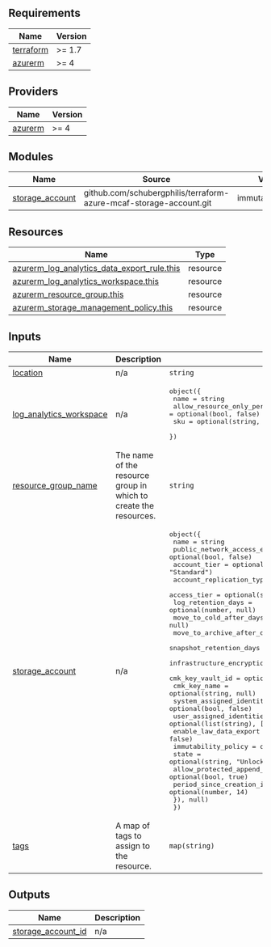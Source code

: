 <!-- BEGIN_TF_DOCS -->
## Requirements

| Name | Version |
|------|---------|
| <a name="requirement_terraform"></a> [terraform](#requirement\_terraform) | >= 1.7 |
| <a name="requirement_azurerm"></a> [azurerm](#requirement\_azurerm) | >= 4 |

## Providers

| Name | Version |
|------|---------|
| <a name="provider_azurerm"></a> [azurerm](#provider\_azurerm) | >= 4 |

## Modules

| Name | Source | Version |
|------|--------|---------|
| <a name="module_storage_account"></a> [storage\_account](#module\_storage\_account) | github.com/schubergphilis/terraform-azure-mcaf-storage-account.git | immutability_policy |

## Resources

| Name | Type |
|------|------|
| [azurerm_log_analytics_data_export_rule.this](https://registry.terraform.io/providers/hashicorp/azurerm/latest/docs/resources/log_analytics_data_export_rule) | resource |
| [azurerm_log_analytics_workspace.this](https://registry.terraform.io/providers/hashicorp/azurerm/latest/docs/resources/log_analytics_workspace) | resource |
| [azurerm_resource_group.this](https://registry.terraform.io/providers/hashicorp/azurerm/latest/docs/resources/resource_group) | resource |
| [azurerm_storage_management_policy.this](https://registry.terraform.io/providers/hashicorp/azurerm/latest/docs/resources/storage_management_policy) | resource |

## Inputs

| Name | Description | Type | Default | Required |
|------|-------------|------|---------|:--------:|
| <a name="input_location"></a> [location](#input\_location) | n/a | `string` | n/a | yes |
| <a name="input_log_analytics_workspace"></a> [log\_analytics\_workspace](#input\_log\_analytics\_workspace) | n/a | <pre>object({<br>    name                            = string<br>    allow_resource_only_permissions = optional(bool, false)<br>    sku                             = optional(string, "PerGB2018")<br>  })</pre> | n/a | yes |
| <a name="input_resource_group_name"></a> [resource\_group\_name](#input\_resource\_group\_name) | The name of the resource group in which to create the resources. | `string` | n/a | yes |
| <a name="input_storage_account"></a> [storage\_account](#input\_storage\_account) | n/a | <pre>object({<br>    name                              = string<br>    public_network_access_enabled     = optional(bool, false)<br>    account_tier                      = optional(string, "Standard")<br>    account_replication_type          = optional(string, "ZRS")<br>    access_tier                       = optional(string, "Cool")<br>    log_retention_days                = optional(number, null)<br>    move_to_cold_after_days           = optional(number, null)<br>    move_to_archive_after_days        = optional(number, null)<br>    snapshot_retention_days           = optional(number, 90)<br>    infrastructure_encryption_enabled = optional(bool, true)<br>    cmk_key_vault_id                  = optional(string, null)<br>    cmk_key_name                      = optional(string, null)<br>    system_assigned_identity_enabled  = optional(bool, false)<br>    user_assigned_identities          = optional(list(string), [])<br>    enable_law_data_export            = optional(bool, false)<br>    immutability_policy = optional(object({<br>      state                         = optional(string, "Unlocked")<br>      allow_protected_append_writes = optional(bool, true)<br>      period_since_creation_in_days = optional(number, 14)<br>    }), null)<br>  })</pre> | `null` | no |
| <a name="input_tags"></a> [tags](#input\_tags) | A map of tags to assign to the resource. | `map(string)` | `{}` | no |

## Outputs

| Name | Description |
|------|-------------|
| <a name="output_storage_account_id"></a> [storage\_account\_id](#output\_storage\_account\_id) | n/a |
<!-- END_TF_DOCS -->